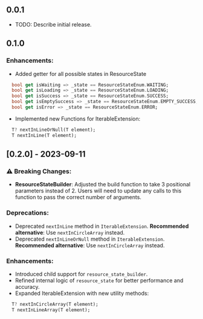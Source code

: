 ## 0.0.1

* TODO: Describe initial release.

## 0.1.0

### Enhancements:
* Added getter for all possible states in ResourceState
```dart
  bool get isWaiting => _state == ResourceStateEnum.WAITING;
  bool get isLoading => _state == ResourceStateEnum.LOADING;
  bool get isSuccess => _state == ResourceStateEnum.SUCCESS;
  bool get isEmptySuccess => _state == ResourceStateEnum.EMPTY_SUCCESS;
  bool get isError => _state == ResourceStateEnum.ERROR;
```
* Implemented new Functions for IterableExtension:
```dart
  T? nextInLineOrNull(T element);
  T nextInLine(T element);
```

## [0.2.0] - 2023-09-11
### ⚠️ Breaking Changes:
* **ResourceStateBuilder**: Adjusted the build function to take 3 positional parameters instead of 2. Users will need to update any calls to this function to pass the correct number of arguments.

### Deprecations:
* Deprecated `nextInLine` method in `IterableExtension`. **Recommended alternative**: Use `nextInCircleArray` instead.
* Deprecated `nextInLineOrNull` method in `IterableExtension`. **Recommended alternative**: Use `nextInCircleArray` instead.

### Enhancements:
* Introduced child support for `resource_state_builder`.
* Refined internal logic of `resource_state` for better performance and accuracy.
* Expanded IterableExtension with new utility methods:
```dart
  T? nextInCircleArray(T element);
  T nextInLineArray(T element);
```